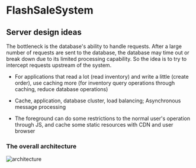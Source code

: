 # FlashSaleSystem

## Server design ideas

The bottleneck is the database's ability to handle requests. After a large number of requests are sent to the database, the database may time out or break down due to its limited processing capability. So the idea is to try to intercept requests upstream of the system.

- For applications that read a lot (read inventory) and write a little (create order), use caching more (for inventory query operations through caching, reduce database operations)

- Cache, application, database cluster, load balancing; Asynchronous message processing

- The foreground can do some restrictions to the normal user's operation through JS, and cache some static resources with CDN and user browser

### The overall architecture

![architecture](https://github.com/jinshuai86/SecKillSystem/raw/master/architecture.svg)
